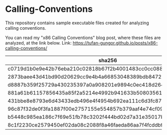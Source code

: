 # Calling-Conventions
This repository contains sample executable files created for analyzing calling conventions.

You can read my "x86 Calling Conventions" blog post, where these files are analyzed, at the link below.
Link: https://tufan-gungor.github.io/posts/x86-calling-conventions/

| sha256  | filename |
|---|---|
| c0719d1b0e9e42b76eba210c02818b67f2b4001483cc0cc088fd49357dce0a5d | __cdecl.bin |
| 2873baee43d41bd90d20629cc9e4b4a66853048389bdb8472142edca211b8d6e | __cdecl.pdb |
| d8887b359f25729a430235397a0a908201e9894c0ec418d26441b39d3cfa0d0c | __fastcall.bin |
| 881a61b61157856435a85f2a5214e4992b941633b508035614c3643a95f81d4b | __fastcall.pdb |
| 431bbe8e8793e6d43433edb496e4f4954b692ea111c6d3fc87d26f54c900e65a | __stdcall.bin |
| 96c87f32de0f3fa1887f00e2757155e554857b379aaf4e74cf09f85f7a754eac | __stdcall.pdb |
| b5448c985ea186c7f69e51fb78c3202f444bd02d7a31e35017b0c5c9b06b7330 | __thiscall.bin |
| 8c1f2230ce2579450ef02da08c2088f8a46faeda86aa7f4fcddbf98c8ece08a4 | __thiscall.pdb |
